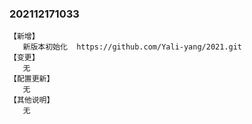 ### 202112171033
	【新增】
	   新版本初始化  https://github.com/Yali-yang/2021.git
	【变更】
	   无 
    【配置更新】
       无
    【其他说明】
       无
	
